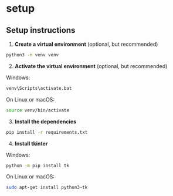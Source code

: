 # setup

## Setup instructions

1. **Create a virtual environment** (optional, but recommended)

```sh
python3 -m venv venv
```

2. **Activate the virtual environment** (optional, but recommended)

Windows:

```sh
venv\Scripts\activate.bat
```

On Linux or macOS:

```sh
source venv/bin/activate
```

3. **Install the dependencies**

```sh
pip install -r requirements.txt
```

4. **Install tkinter**

Windows:

```sh
python -m pip install tk
```

On Linux or macOS:

```sh
sudo apt-get install python3-tk
```
